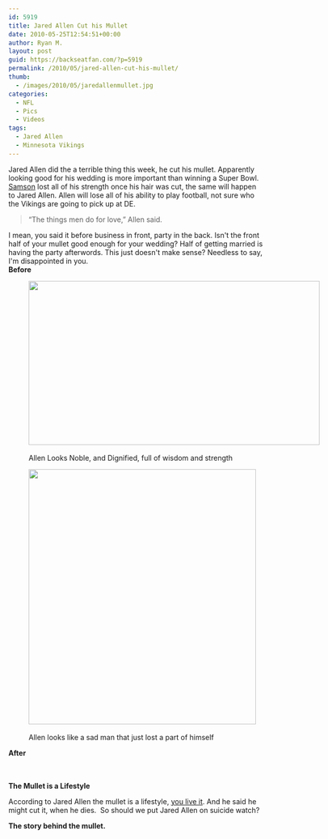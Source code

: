 ```yaml
---
id: 5919
title: Jared Allen Cut his Mullet
date: 2010-05-25T12:54:51+00:00
author: Ryan M.
layout: post
guid: https://backseatfan.com/?p=5919
permalink: /2010/05/jared-allen-cut-his-mullet/
thumb:
  - /images/2010/05/jaredallenmullet.jpg
categories:
  - NFL
  - Pics
  - Videos
tags:
  - Jared Allen
  - Minnesota Vikings
---
```


<div class="entry">
  <p>
    Jared Allen did the a terrible thing this week, he cut his mullet. Apparently looking good for his wedding is more important than winning a Super Bowl. <a href="http://en.wikipedia.org/wiki/Samson">Samson</a> lost all of his strength once his hair was cut, the same will happen to Jared Allen. Allen will lose all of his ability to play football, not sure who the Vikings are going to pick up at DE.
  </p>

  <blockquote>
    <p>
      “The things men do for love,” Allen said.
    </p>
  </blockquote>

  <p>
    I mean, you said it before business in front, party in the back. Isn't the front half of your mullet good enough for your wedding? Half of getting married is having the party afterwords. This just doesn't make sense? Needless to say, I'm disappointed in you.<br /> <strong>Before</strong>
  </p><figure id="attachment_5923" style="width: 576px" class="wp-caption alignnone">

  <a href="/images/2010/05/jaredallenmullet.jpg"><img class="size-full wp-image-5923 " title="jaredallenmullet" src="/images/2010/05/jaredallenmullet.jpg" alt="" width="576" height="324" srcset="/images/2010/05/jaredallenmullet.jpg 576w, /images/2010/05/jaredallenmullet-300x168.jpg 300w" sizes="(max-width: 576px) 100vw, 576px" /></a><figcaption class="wp-caption-text">Allen Looks Noble, and Dignified, full of wisdom and strength</figcaption></figure>

  <p>
    <strong> </strong>
  </p><figure id="attachment_5920" style="width: 450px" class="wp-caption alignnone">

  <a href="/images/2010/05/jared-haircut.jpg"><img class="size-full wp-image-5920 " title="jared-haircut" src="/images/2010/05/jared-haircut.jpg" alt="" width="450" height="504" srcset="/images/2010/05/jared-haircut.jpg 450w, /images/2010/05/jared-haircut-267x300.jpg 267w" sizes="(max-width: 450px) 100vw, 450px" /></a><figcaption class="wp-caption-text">Allen looks like a sad man that just lost a part of himself</figcaption></figure>

  <p>
    <strong>After</strong>
  </p>

  <p>
    <strong><br /> </strong><br /> <strong> The Mullet is a Lifestyle</strong><br />
  </p>

  <p>
    According to Jared Allen the mullet is a lifestyle, <span style="text-decoration: underline;">you live it</span>. And he said he might cut it, when he dies.  So should we put Jared Allen on suicide watch?
  </p>

  <p>
    <strong>The story behind the mullet.</strong>
  </p>

  <p>
  </p>
</div>
